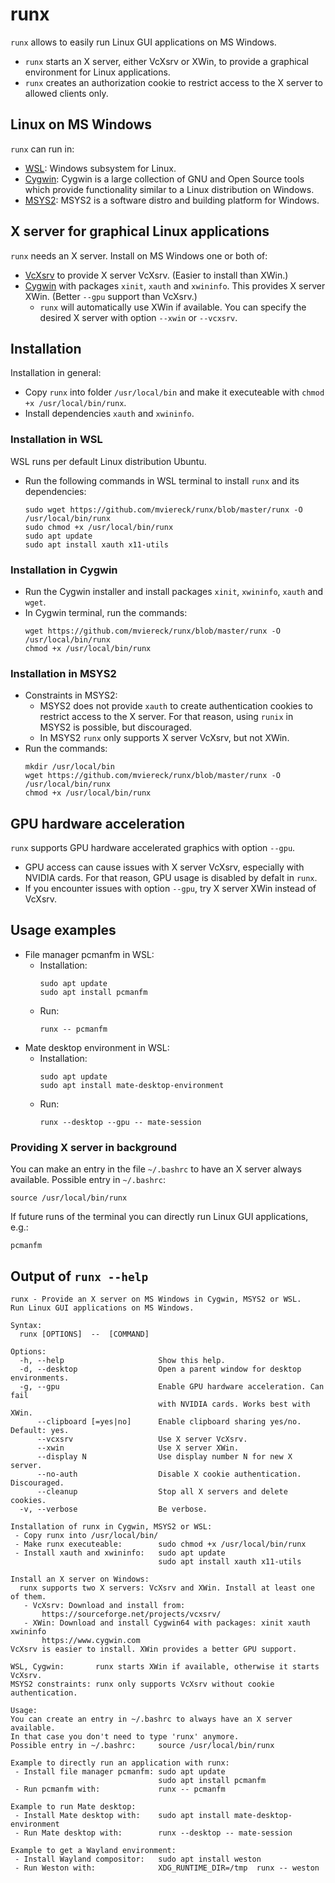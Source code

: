 # runx
`runx` allows to easily run Linux GUI applications on MS Windows.
 - `runx` starts an X server, either VcXsrv or XWin, to provide a graphical environment for Linux applications.
 - `runx` creates an authorization cookie to restrict access to the X server to allowed clients only.

## Linux on MS Windows
`runx` can run in:
 - [WSL](https://docs.microsoft.com/en-us/windows/wsl/about): Windows subsystem for Linux.
 - [Cygwin](https://www.cygwin.com/): Cygwin is a large collection of GNU and Open Source tools which provide functionality similar to a Linux distribution on Windows.
 - [MSYS2](https://www.msys2.org/): MSYS2 is a software distro and building platform for Windows.

## X server for graphical Linux applications
`runx` needs an X server. Install on MS Windows one or both of:
 - [VcXsrv](https://sourceforge.net/projects/vcxsrv/) to provide X server VcXsrv. (Easier to install than XWin.)
 - [Cygwin](https://www.cygwin.com) with packages `xinit`, `xauth` and `xwininfo`. This provides X server XWin. (Better `--gpu` support than VcXsrv.)
   - `runx` will automatically use XWin if available. You can specify the desired X server with option `--xwin` or `--vcxsrv`. 

## Installation
Installation in general:
 - Copy `runx` into folder `/usr/local/bin` and make it executeable with `chmod +x /usr/local/bin/runx`.
 - Install dependencies `xauth` and `xwininfo`.
### Installation in WSL
WSL runs per default Linux distribution Ubuntu. 
 - Run the following commands in WSL terminal to install `runx` and its dependencies:
   ```
   sudo wget https://github.com/mviereck/runx/blob/master/runx -O /usr/local/bin/runx
   sudo chmod +x /usr/local/bin/runx
   sudo apt update
   sudo apt install xauth x11-utils
   ```
### Installation in Cygwin
 - Run the Cygwin installer and install packages `xinit`, `xwininfo`, `xauth` and `wget`.
 - In Cygwin terminal, run the commands:
   ```
   wget https://github.com/mviereck/runx/blob/master/runx -O /usr/local/bin/runx
   chmod +x /usr/local/bin/runx
   ```
### Installation in MSYS2
 - Constraints in MSYS2: 
   - MSYS2 does not provide `xauth` to create authentication cookies to restrict access to the X server.
For that reason, using `runix` in MSYS2 is possible, but discouraged. 
   - In MSYS2 `runx` only supports X server VcXsrv, but not XWin.
 - Run the commands:
   ```
   mkdir /usr/local/bin
   wget https://github.com/mviereck/runx/blob/master/runx -O /usr/local/bin/runx
   chmod +x /usr/local/bin/runx
   ```

## GPU hardware acceleration
`runx` supports GPU hardware accelerated graphics with option `--gpu`.
 - GPU access can cause issues with X server VcXsrv, especially with NVIDIA cards. For that reason, GPU usage is disabled by defalt in `runx`.
 - If you encounter issues with option `--gpu`, try X server XWin instead of VcXsrv.

## Usage examples
 - File manager pcmanfm in WSL:
   - Installation:
     ```
     sudo apt update
     sudo apt install pcmanfm
     ```
   - Run:
     ```
     runx -- pcmanfm
     ```
 - Mate desktop environment in WSL:
   - Installation:
     ```
     sudo apt update
     sudo apt install mate-desktop-environment
     ```
   - Run:
     ```
     runx --desktop --gpu -- mate-session
     ```
### Providing X server in background
You can make an entry in the file `~/.bashrc` to have an X server always available.
Possible entry in `~/.bashrc`:
```
source /usr/local/bin/runx
```
If future runs of the terminal you can directly run Linux GUI applications, e.g.:
```
pcmanfm
```

## Output of `runx --help`
```
runx - Provide an X server on MS Windows in Cygwin, MSYS2 or WSL.
Run Linux GUI applications on MS Windows.

Syntax:
  runx [OPTIONS]  --  [COMMAND]

Options:
  -h, --help                     Show this help.
  -d, --desktop                  Open a parent window for desktop environments.
  -g, --gpu                      Enable GPU hardware acceleration. Can fail 
                                 with NVIDIA cards. Works best with XWin.
      --clipboard [=yes|no]      Enable clipboard sharing yes/no. Default: yes.
      --vcxsrv                   Use X server VcXsrv.
      --xwin                     Use X server XWin.
      --display N                Use display number N for new X server.
      --no-auth                  Disable X cookie authentication. Discouraged.
      --cleanup                  Stop all X servers and delete cookies.
  -v, --verbose                  Be verbose.

Installation of runx in Cygwin, MSYS2 or WSL:
 - Copy runx into /usr/local/bin/
 - Make runx executeable:        sudo chmod +x /usr/local/bin/runx
 - Install xauth and xwininfo:   sudo apt update
                                 sudo apt install xauth x11-utils
 
Install an X server on Windows:
  runx supports two X servers: VcXsrv and XWin. Install at least one of them.
   - VcXsrv: Download and install from: 
       https://sourceforge.net/projects/vcxsrv/
   - XWin: Download and install Cygwin64 with packages: xinit xauth xwininfo
       https://www.cygwin.com
VcXsrv is easier to install. XWin provides a better GPU support.

WSL, Cygwin:       runx starts XWin if available, otherwise it starts VcXsrv.
MSYS2 constraints: runx only supports VcXsrv without cookie authentication.

Usage:
You can create an entry in ~/.bashrc to always have an X server available.
In that case you don't need to type 'runx' anymore.
Possible entry in ~/.bashrc:     source /usr/local/bin/runx

Example to directly run an application with runx:
 - Install file manager pcmanfm: sudo apt update
                                 sudo apt install pcmanfm
 - Run pcmanfm with:             runx -- pcmanfm

Example to run Mate desktop:
 - Install Mate desktop with:    sudo apt install mate-desktop-environment
 - Run Mate desktop with:        runx --desktop -- mate-session
 
Example to get a Wayland environment:
 - Install Wayland compositor:   sudo apt install weston
 - Run Weston with:              XDG_RUNTIME_DIR=/tmp  runx -- weston
 ```
 
